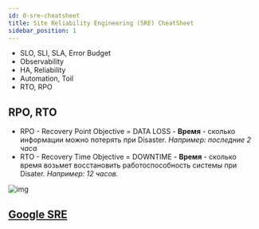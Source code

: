 ```yaml
---
id: 0-sre-cheatsheet
title: Site Reliability Engineering (SRE) CheatSheet
sidebar_position: 1
---
```


- SLO, SLI, SLA, Error Budget
- Observability
- HA, Reliability
- Automation, Toil
- RTO, RPO

## RPO, RTO

- RPO - Recovery Point Objective = DATA LOSS - **Время** - сколько информации можно потерять при Disaster. *Например: последние 2 часа*
- RTO - Recovery Time Objective = DOWNTIME - **Время** - сколько время возьмет восстановить работоспособность системы при Disater. *Например: 12 часов.*

![img](https://ah-public-pictures.hb.bizmrg.com/sre/RTO%2CRPO-schema.png)

<!-- TODO -->
## [Google SRE](http://example.com)
